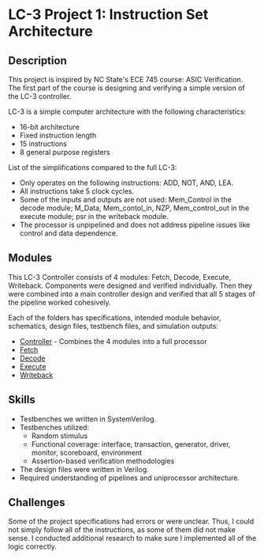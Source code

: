 # LC-3 Project 1: Instruction Set Architecture
## Description
This project is inspired by NC State's ECE 745 course: ASIC Verification. The first part of the course is designing and verifying a simple version of the LC-3 controller.

LC-3 is a simple computer architecture with the following characteristics:
- 16-bit architecture
- Fixed instruction length
- 15 instructions
- 8 general purpose registers

List of the simplifications compared to the full LC-3:
- Only operates on the following instructions: ADD, NOT, AND, LEA.
- All instructions take 5 clock cycles.
- Some of the inputs and outputs are not used: Mem_Control in the decode module; M_Data, Mem_contol_in, NZP, Mem_control_out in the execute module; psr in the writeback module.
- The processor is unpipelined and does not address pipeline issues like control and data dependence.

## Modules
This LC-3 Controller consists of 4 modules: Fetch, Decode, Execute, Writeback. Components were designed and verified individually. Then they were combined into a main controller design and verified that all 5 stages of the pipeline worked cohesively. 

Each of the folders has specifications, intended module behavior, schematics, design files, testbench files, and simulation outputs:
- [Controller](controller) - Combines the 4 modules into a full processor
- [Fetch](fetch)
- [Decode](decode)
- [Execute](execute)
- [Writeback](writeback)

## Skills
- Testbenches we written in SystemVerilog.
- Testbenches utilized:
  - Random stimulus
  - Functional coverage: interface, transaction, generator, driver, monitor, scoreboard, environment
  - Assertion-based verification methodologies
- The design files were written in Verilog.
- Required understanding of pipelines and uniprocessor architecture.

## Challenges
Some of the project specifications had errors or were unclear. Thus, I could not simply follow all of the instructions, as some of them did not make sense. 
I conducted additional research to make sure I implemented all of the logic correctly. 
